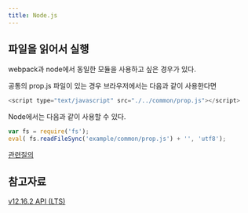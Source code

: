 ```yaml
---
title: Node.js
---
```


## 파일을 읽어서 실행

webpack과 node에서 동일한 모듈을 사용하고 싶은 경우가 있다.

공통의 prop.js 파일이 있는 경우 브라우저에서는 다음과 같이 사용한다면

```javascript
<script type="text/javascript" src="./../common/prop.js"></script>
```

Node에서는 다음과 같이 사용할 수 있다.

```javascript
var fs = require('fs');
eval( fs.readFileSync('example/common/prop.js') + '', 'utf8');
```

[관련질의](https://stackoverflow.com/questions/5797852/in-node-js-how-do-i-include-functions-from-my-other-files)

## 참고자료

[v12.16.2 API (LTS)](https://nodejs.org/dist/latest-v12.x/docs/api/)
